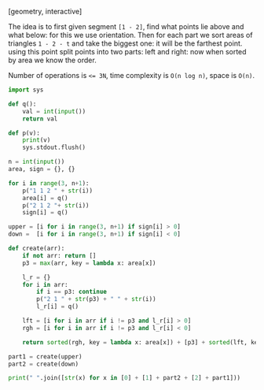[geometry, interactive]

The idea is to first given segment `[1 - 2]`, find what points lie above and what below: for this we use orientation. Then for each part we sort areas of triangles `1 - 2 - t` and take the biggest one: it will be the farthest point. using this point split points into two parts: left and right: now when sorted by area we know the order. 

Number of operations is `<= 3N`, time complexity is `O(n log n)`, space is `O(n)`.


```python
import sys

def q():
    val = int(input())
    return val

def p(v):
    print(v)
    sys.stdout.flush()

n = int(input())
area, sign = {}, {}

for i in range(3, n+1):
    p("1 1 2 " + str(i))
    area[i] = q()
    p("2 1 2 "+ str(i))
    sign[i] = q()

upper = [i for i in range(3, n+1) if sign[i] > 0]
down =  [i for i in range(3, n+1) if sign[i] < 0]

def create(arr):
    if not arr: return []
    p3 = max(arr, key = lambda x: area[x])

    l_r = {}
    for i in arr:
        if i == p3: continue
        p("2 1 " + str(p3) + " " + str(i))
        l_r[i] = q()

    lft = [i for i in arr if i != p3 and l_r[i] > 0]
    rgh = [i for i in arr if i != p3 and l_r[i] < 0]

    return sorted(rgh, key = lambda x: area[x]) + [p3] + sorted(lft, key = lambda x: -area[x])

part1 = create(upper)
part2 = create(down)

print(" ".join([str(x) for x in [0] + [1] + part2 + [2] + part1]))
```